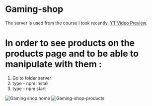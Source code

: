 # Gaming-shop
The server is used from the course I took recently. 
[YT Video Preview](https://www.youtube.com/watch?v=nC3rv26wWvM).
# In order to see products on the products page and to be able to manipulate with them :  
1. Go to folder server 
2. type - npm install 
3. type - npm start 

![Gaming shop home](https://user-images.githubusercontent.com/95870159/192088043-84ee102f-9e29-41fc-ac6c-5f8da5b1b072.png)
![Gaming-shop-products](https://user-images.githubusercontent.com/95870159/192088088-ac58cf2a-b847-4827-928e-6621d9023ca0.png)
